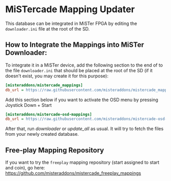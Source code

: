 # MiSTercade Mapping Updater
This database can be integrated in MiSTer FPGA by editing the `downloader.ini` file at the root of the SD.

## How to Integrate the Mappings into MiSTer Downloader:
To integrate it in a MiSTer device, add the following section to the end of to the file `downloader.ini` that should be placed at the root of the SD (if it doesn't exist, you may create it for this purpose):
```ini
[misteraddons/mistercade_mappings]
db_url = https://raw.githubusercontent.com/misteraddons/mistercade_mappings/db/db.json.zip
```

Add this section below if you want to activate the OSD menu by pressing Joystick Down + Start
```ini
[misteraddons/mistercade-osd-mappings]
db_url = https://raw.githubusercontent.com/misteraddons/mistercade-osd-mapping/db/db.json.zip
```
After that, run *downloader* or *update_all* as usual. It will try to fetch the files from your newly created database. 

## Free-play Mapping Repository
If you want to try the `freeplay` mapping repository (start assigned to start and coin), go here: https://github.com/misteraddons/mistercade_freeplay_mappings
